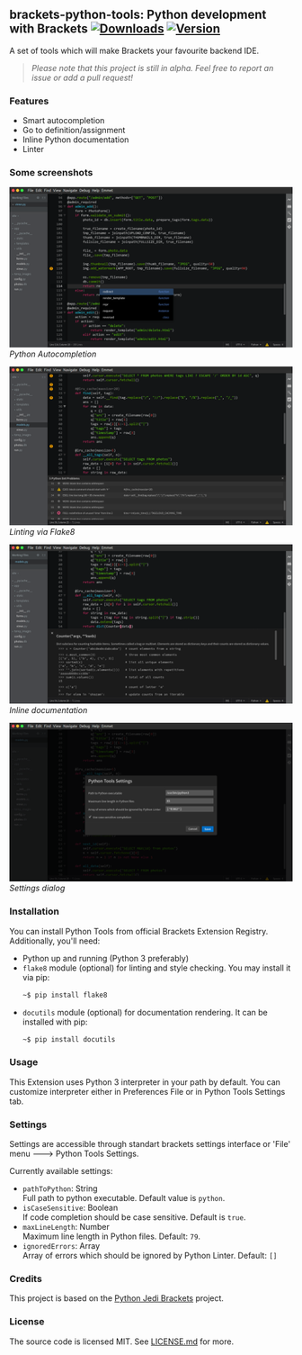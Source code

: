 ## brackets-python-tools: Python development with Brackets [![Downloads](https://badges.ml/bazitur.python-tools/total.svg)](https://brackets-extension-badges.github.io#bazitur.python-tools) [![Version](https://badges.ml/bazitur.python-tools/version.svg)](https://brackets-extension-badges.github.io#bazitur.python-tools)

A set of tools which will make Brackets your favourite backend IDE.

> *Please note that this project is still in alpha. Feel free to report an issue or add a pull request!*

### Features
  - Smart autocompletion
  - Go to definition/assignment
  - Inline Python documentation
  - Linter

### Some screenshots
![autocompletion](screenshots/autocompletion.png)
*Python Autocompletion*

![linting](screenshots/lint.png)
*Linting via Flake8*

![docs](screenshots/docs.png)
*Inline documentation*

![settings](screenshots/settings.png)
*Settings dialog*

### Installation
You can install Python Tools from official Brackets Extension Registry.
Additionally, you'll need:
  - Python up and running (Python 3 preferably)
  - `flake8` module (optional) for linting and style checking. You may install it via pip:
    ```bash
    ~$ pip install flake8
    ```
  - `docutils` module (optional) for documentation rendering. It can be installed with pip:
    ```bash
    ~$ pip install docutils
    ```

### Usage
This Extension uses Python 3 interpreter in your path by default. You can customize interpreter either in Preferences File or in Python Tools Settings tab.

### Settings
Settings are accessible through standart brackets settings interface or 'File' menu 🡒 Python Tools Settings.

Currently available settings:
  - `pathToPython`: String<br>
    Full path to python executable. Default value is `python`.
  - `isCaseSensitive`: Boolean<br>
    If code completion should be case sensitive. Default is `true`.
  - `maxLineLength`: Number<br>
    Maximum line length in Python files. Default: `79`.
  - `ignoredErrors`: Array<br>
    Array of errors which should be ignored by Python Linter. Default: `[]`

### Credits
This project is based on the [Python Jedi Brackets](https://github.com/saravanan-k90/python-jedi-brackets) project.

### License
The source code is licensed MIT. See [LICENSE.md](LICENSE.md) for more.